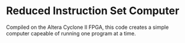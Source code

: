 # Reduced Instruction Set Computer

Compiled on the Altera Cyclone II FPGA, this code creates a simple computer capeable of running one program at a time. 
